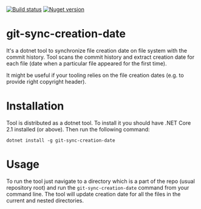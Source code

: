 [![Build status](https://ci.appveyor.com/api/projects/status/t3djtth456h5ff3x/branch/master?svg=true)](https://ci.appveyor.com/project/Zvirja/git-sync-creation-date/branch/master) [![Nuget version](https://img.shields.io/nuget/v/git-sync-creation-date.svg)](https://www.nuget.org/git-sync-creation-date)

# git-sync-creation-date

It's a dotnet tool to synchronize file creation date on file system with the commit history. Tool scans the commit history and extract creation date for each file (date when a particular file appeared for the first time).

It might be useful if your tooling relies on the file creation dates (e.g. to provide right copyright header).

# Installation

Tool is distributed as a dotnet tool. To install it you should have .NET Core 2.1 installed (or above). Then run the following command:
```
dotnet install -g git-sync-creation-date
```

# Usage

To run the tool just navigate to a directory which is a part of the repo (usual repository root) and run the `git-sync-creation-date` command from your command line. The tool will update creation date for all the files in the current and nested directories.
